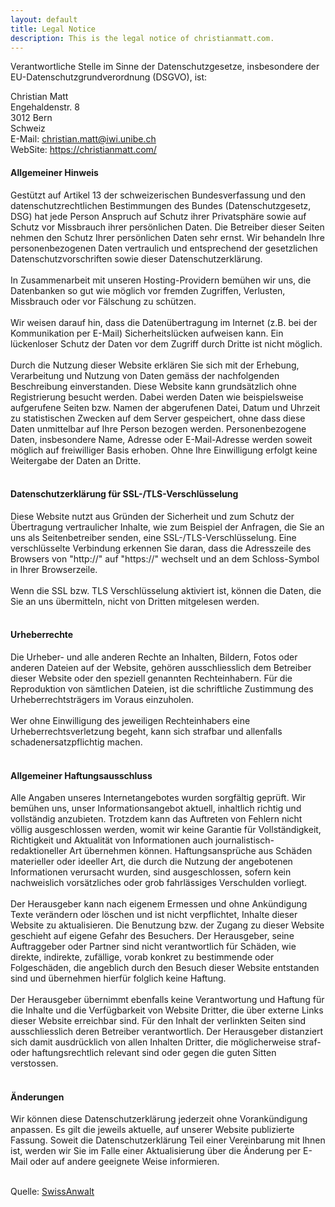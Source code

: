 ```yaml
---
layout: default
title: Legal Notice
description: This is the legal notice of christianmatt.com.
---
```

Verantwortliche Stelle im Sinne der Datenschutzgesetze, insbesondere der EU-Datenschutzgrundverordnung (DSGVO), ist:

Christian Matt<br>
Engehaldenstr. 8<br>
3012 Bern<br>
Schweiz<br>
E-Mail: christian.matt@iwi.unibe.ch<br>
WebSite: https://christianmatt.com/

#### Allgemeiner Hinweis
Gest&uuml;tzt auf Artikel 13 der schweizerischen Bundesverfassung und den datenschutzrechtlichen Bestimmungen des Bundes (Datenschutzgesetz, DSG) hat jede Person Anspruch auf Schutz ihrer Privatsph&auml;re sowie auf Schutz vor Missbrauch ihrer pers&ouml;nlichen Daten. Die Betreiber dieser Seiten nehmen den Schutz Ihrer pers&ouml;nlichen Daten sehr ernst. Wir behandeln Ihre personenbezogenen Daten vertraulich und entsprechend der gesetzlichen Datenschutzvorschriften sowie dieser Datenschutzerkl&auml;rung.<br><br>In Zusammenarbeit mit unseren Hosting-Providern bem&uuml;hen wir uns, die Datenbanken so gut wie m&ouml;glich vor fremden Zugriffen, Verlusten, Missbrauch oder vor F&auml;lschung zu sch&uuml;tzen.<br><br>Wir weisen darauf hin, dass die Daten&uuml;bertragung im Internet (z.B. bei der Kommunikation per E-Mail) Sicherheitsl&uuml;cken aufweisen kann. Ein l&uuml;ckenloser Schutz der Daten vor dem Zugriff durch Dritte ist nicht m&ouml;glich.<br><br>Durch die Nutzung dieser Website erkl&auml;ren Sie sich mit der Erhebung, Verarbeitung und Nutzung von Daten gem&auml;ss der nachfolgenden Beschreibung einverstanden. Diese Website kann grunds&auml;tzlich ohne Registrierung besucht werden. Dabei werden Daten wie beispielsweise aufgerufene Seiten bzw. Namen der abgerufenen Datei, Datum und Uhrzeit zu statistischen Zwecken auf dem Server gespeichert, ohne dass diese Daten unmittelbar auf Ihre Person bezogen werden. Personenbezogene Daten, insbesondere Name, Adresse oder E-Mail-Adresse werden soweit m&ouml;glich auf freiwilliger Basis erhoben. Ohne Ihre Einwilligung erfolgt keine Weitergabe der Daten an Dritte.<br><br>

#### Datenschutzerkl&auml;rung f&uuml;r SSL-/TLS-Verschl&uuml;sselung
Diese Website nutzt aus Gr&uuml;nden der Sicherheit und zum Schutz der &Uuml;bertragung vertraulicher Inhalte, wie zum Beispiel der Anfragen, die Sie an uns als Seitenbetreiber senden, eine SSL-/TLS-Verschl&uuml;sselung. Eine verschl&uuml;sselte Verbindung erkennen Sie daran, dass die Adresszeile des Browsers von &quot;http://&quot; auf &quot;https://&quot; wechselt und an dem Schloss-Symbol in Ihrer Browserzeile.<br><br>
Wenn die SSL bzw. TLS Verschl&uuml;sselung aktiviert ist, k&ouml;nnen die Daten, die Sie an uns &uuml;bermitteln, nicht von Dritten mitgelesen werden.<br><br>

#### Urheberrechte
Die Urheber- und alle anderen Rechte an Inhalten, Bildern, Fotos oder anderen Dateien auf der Website, geh&ouml;ren ausschliesslich dem Betreiber dieser Website oder den speziell genannten Rechteinhabern. Für die Reproduktion von sämtlichen Dateien, ist die schriftliche Zustimmung des Urheberrechtstr&auml;gers im Voraus einzuholen.<br><br>
Wer ohne Einwilligung des jeweiligen Rechteinhabers eine Urheberrechtsverletzung begeht, kann sich strafbar und allenfalls schadenersatzpflichtig machen.<br><br>

#### Allgemeiner Haftungsausschluss
Alle Angaben unseres Internetangebotes wurden sorgf&auml;ltig gepr&uuml;ft. Wir bem&uuml;hen uns, unser Informationsangebot aktuell, inhaltlich richtig und vollst&auml;ndig anzubieten. Trotzdem kann das Auftreten von Fehlern nicht v&ouml;llig ausgeschlossen werden, womit wir keine Garantie f&uuml;r Vollst&auml;ndigkeit, Richtigkeit und Aktualit&auml;t von Informationen auch journalistisch-redaktioneller Art &uuml;bernehmen k&ouml;nnen. Haftungsanspr&uuml;che aus Sch&auml;den materieller oder ideeller Art, die durch die Nutzung der angebotenen Informationen verursacht wurden, sind ausgeschlossen, sofern kein nachweislich vors&auml;tzliches oder grob fahrl&auml;ssiges Verschulden vorliegt.<br><br>
Der Herausgeber kann nach eigenem Ermessen und ohne Ank&uuml;ndigung Texte ver&auml;ndern oder l&ouml;schen und ist nicht verpflichtet, Inhalte dieser Website zu aktualisieren. Die Benutzung bzw. der Zugang zu dieser Website geschieht auf eigene Gefahr des Besuchers. Der Herausgeber, seine Auftraggeber oder Partner sind nicht verantwortlich f&uuml;r Sch&auml;den, wie direkte, indirekte, zuf&auml;llige, vorab konkret zu bestimmende oder Folgesch&auml;den, die angeblich durch den Besuch dieser Website entstanden sind und &uuml;bernehmen hierf&uuml;r folglich keine Haftung.<br><br>
Der Herausgeber &uuml;bernimmt ebenfalls keine Verantwortung und Haftung f&uuml;r die Inhalte und die Verf&uuml;gbarkeit von Website Dritter, die &uuml;ber externe Links dieser Website erreichbar sind. F&uuml;r den Inhalt der verlinkten Seiten sind ausschliesslich deren Betreiber verantwortlich. Der Herausgeber distanziert sich damit ausdr&uuml;cklich von allen Inhalten Dritter, die m&ouml;glicherweise straf- oder haftungsrechtlich relevant sind oder gegen die guten Sitten verstossen.<br><br>

#### &Auml;nderungen
Wir k&ouml;nnen diese Datenschutzerkl&auml;rung jederzeit ohne Vorank&uuml;ndigung anpassen. Es gilt die jeweils aktuelle, auf unserer Website publizierte Fassung. Soweit die Datenschutzerkl&auml;rung Teil einer Vereinbarung mit Ihnen ist, werden wir Sie im Falle einer Aktualisierung über die &Auml;nderung per E-Mail oder auf andere geeignete Weise informieren.<br><br>

Quelle: <a href="https://www.swissanwalt.ch" target="_blank" rel="noopener" class="link">SwissAnwalt <i class="bi-box-arrow-up-right link-icon"></i></a>
